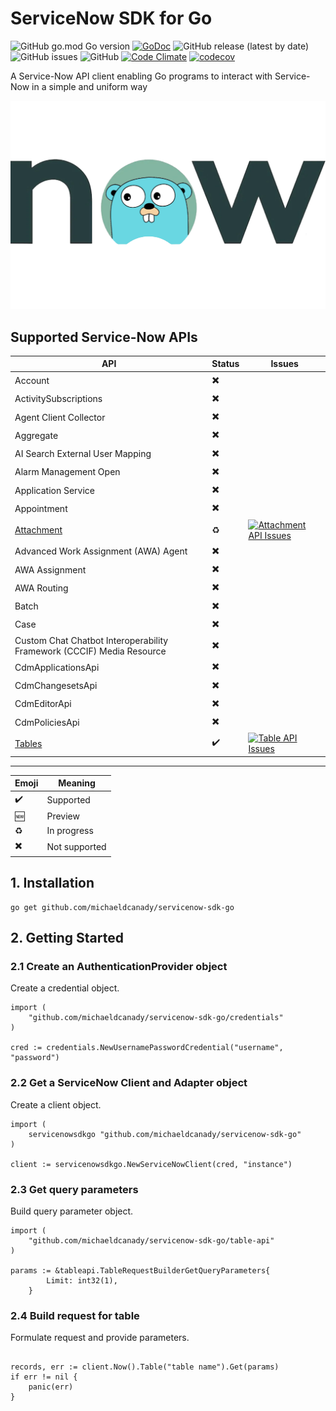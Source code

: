 # ServiceNow SDK for Go

![GitHub go.mod Go version](https://img.shields.io/github/go-mod/go-version/michaeldcanady/servicenow-sdk-go?style=plastic)
[![GoDoc](https://img.shields.io/static/v1?style=plastic&label=godoc&message=reference&color=blue)](https://pkg.go.dev/github.com/michaeldcanady/servicenow-sdk-go)
![GitHub release (latest by date)](https://img.shields.io/github/v/release/michaeldcanady/servicenow-sdk-go?style=plastic)
![GitHub issues](https://img.shields.io/github/issues/michaeldcanady/servicenow-sdk-go?style=plastic)
![GitHub](https://img.shields.io/github/license/michaeldcanady/servicenow-sdk-go?style=plastic)
[![Code Climate](https://codeclimate.com/github/michaeldcanady/servicenow-sdk-go.svg)](https://codeclimate.com/github/michaeldcanady/servicenow-sdk-go)
[![codecov](https://codecov.io/gh/michaeldcanady/servicenow-sdk-go/graph/badge.svg?token=MJPM1UAI78)](https://codecov.io/gh/michaeldcanady/servicenow-sdk-go)

A Service-Now API client enabling Go programs to interact with Service-Now in a simple and uniform way

![servicenow-sdk-go](.github/servicenow-sdk-go_logo.png)

## Supported Service-Now APIs

| API                                                                                        | Status | Issues                                                                                                                                                                                                        |
| ------------------------------------------------------------------------------------------ | ------ | ------------------------------------------------------------------------------------------------------------------------------------------------------------------------------------------------------------- |
| Account                                                                                    | ✖️      |                                                                                                                                                                                                               |
| ActivitySubscriptions                                                                      | ✖️      |                                                                                                                                                                                                               |
| Agent Client Collector                                                                     | ✖️      |                                                                                                                                                                                                               |
| Aggregate                                                                                  | ✖️      |                                                                                                                                                                                                               |
| AI Search External User Mapping                                                            | ✖️      |                                                                                                                                                                                                               |
| Alarm Management Open                                                                      | ✖️      |                                                                                                                                                                                                               |
| Application Service                                                                        | ✖️      |                                                                                                                                                                                                               |
| Appointment                                                                                | ✖️      |                                                                                                                                                                                                               |
| [Attachment](https://github.com/michaeldcanady/servicenow-sdk-go/tree/main/attachment-api) | ♻️      | [![Attachment API Issues](https://img.shields.io/github/issues-raw/michaeldcanady/servicenow-sdk-go/attachment%20api?label=%20)](https://github.com/michaeldcanady/servicenow-sdk-go/labels/attachment%20api) |
| Advanced Work Assignment (AWA) Agent                                                       | ✖️      |                                                                                                                                                                                                               |
| AWA Assignment                                                                             | ✖️      |                                                                                                                                                                                                               |
| AWA Routing                                                                                | ✖️      |                                                                                                                                                                                                               |
| Batch                                                                                      | ✖️      |                                                                                                                                                                                                               |
| Case                                                                                       | ✖️      |                                                                                                                                                                                                               |
| Custom Chat Chatbot Interoperability Framework (CCCIF) Media Resource                      | ✖️      |                                                                                                                                                                                                               |
| CdmApplicationsApi                                                                         | ✖️      |                                                                                                                                                                                                               |
| CdmChangesetsApi                                                                           | ✖️      |                                                                                                                                                                                                               |
| CdmEditorApi                                                                               | ✖️      |                                                                                                                                                                                                               |
| CdmPoliciesApi                                                                             | ✖️      |                                                                                                                                                                                                               |
| [Tables](https://github.com/michaeldcanady/servicenow-sdk-go/tree/main/table-api)          | ✔️      | [![Table API Issues](https://img.shields.io/github/issues-raw/michaeldcanady/servicenow-sdk-go/table%20api?label=%20)](https://github.com/michaeldcanady/servicenow-sdk-go/labels/table%20api)                |
---

| Emoji | Meaning       |
| ----- | ------------- |
| ✔️     | Supported     |
| 🆕     | Preview       |
| ♻️     | In progress   |
| ✖️     | Not supported |

## 1. Installation

```Shell
go get github.com/michaeldcanady/servicenow-sdk-go
```

## 2. Getting Started

### 2.1 Create an AuthenticationProvider object

Create a credential object.

```golang
import (
    "github.com/michaeldcanady/servicenow-sdk-go/credentials"
)

cred := credentials.NewUsernamePasswordCredential("username", "password")
```

### 2.2 Get a ServiceNow Client and Adapter object

Create a client object.

```golang
import (
    servicenowsdkgo "github.com/michaeldcanady/servicenow-sdk-go"
)

client := servicenowsdkgo.NewServiceNowClient(cred, "instance")
```

### 2.3 Get query parameters

Build query parameter object.

```golang
import (
    "github.com/michaeldcanady/servicenow-sdk-go/table-api"
)

params := &tableapi.TableRequestBuilderGetQueryParameters{
        Limit: int32(1),
    }
```

### 2.4 Build request for table

Formulate request and provide parameters.

```golang

records, err := client.Now().Table("table name").Get(params)
if err != nil {
    panic(err)
}
```
